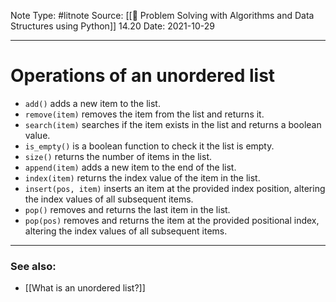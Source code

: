 Note Type: #litnote
Source: [[📖 Problem Solving with Algorithms and Data Structures using Python]] 14.20
Date: 2021-10-29

---
# Operations of an unordered list
- `add()` adds a new item to the list.
- `remove(item)` removes the item from the list and returns it.
- `search(item)` searches if the item exists in the list and returns a boolean value.
- `is_empty()` is a boolean function to check it the list is empty.
- `size()` returns the number of items in the list.
- `append(item)` adds a new item to the end of the list.
- `index(item)` returns the index value of the item in the list.
- `insert(pos, item)` inserts an item at the provided index position, altering the index values of all subsequent items.
- `pop()` removes and returns the last item in the list.
- `pop(pos)` removes and returns the item at the provided positional index, altering the index values of all subsequent items.

---
### See also:
- [[What is an unordered list?]]